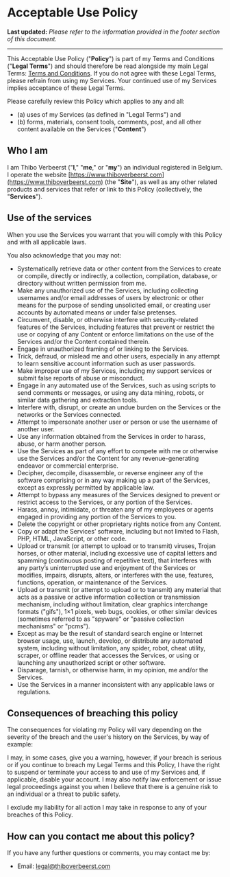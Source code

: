 # Acceptable Use Policy

**Last updated:** _Please refer to the information provided in the footer section of this document._

***

This Acceptable Use Policy ("**Policy**") is part of my Terms and Conditions ("**Legal Terms**") and should therefore be read alongside my main Legal Terms: [Terms and Conditions](terms-and-conditions.md). If you do not agree with these Legal Terms, please refrain from using my Services. Your continued use of my Services implies acceptance of these Legal Terms.

Please carefully review this Policy which applies to any and all:

* (a) uses of my Services (as defined in "Legal Terms") and
* (b) forms, materials, consent tools, comments, post, and all other content available on the Services ("**Content**")

## Who I am

I am Thibo Verbeerst ("**I**," "**me**," or "**my**") an individual registered in Belgium. I operate the website [https://www.thiboverbeerst.com](https://www.thiboverbeerst.com) (the "**Site**"), as well as any other related products and services that refer or link to this Policy (collectively, the "**Services**").

## Use of the services

When you use the Services you warrant that you will comply with this Policy and with all applicable laws.

You also acknowledge that you may not:

* Systematically retrieve data or other content from the Services to create or compile, directly or indirectly, a collection, compilation, database, or directory without written permission from me.
* Make any unauthorized use of the Services, including collecting usernames and/or email addresses of users by electronic or other means for the purpose of sending unsolicited email, or creating user accounts by automated means or under false pretenses.
* Circumvent, disable, or otherwise interfere with security-related features of the Services, including features that prevent or restrict the use or copying of any Content or enforce limitations on the use of the Services and/or the Content contained therein.
* Engage in unauthorized framing of or linking to the Services.
* Trick, defraud, or mislead me and other users, especially in any attempt to learn sensitive account information such as user passwords.
* Make improper use of my Services, including my support services or submit false reports of abuse or misconduct.
* Engage in any automated use of the Services, such as using scripts to send comments or messages, or using any data mining, robots, or similar data gathering and extraction tools.
* Interfere with, disrupt, or create an undue burden on the Services or the networks or the Services connected.
* Attempt to impersonate another user or person or use the username of another user.
* Use any information obtained from the Services in order to harass, abuse, or harm another person.
* Use the Services as part of any effort to compete with me or otherwise use the Services and/or the Content for any revenue-generating endeavor or commercial enterprise.
* Decipher, decompile, disassemble, or reverse engineer any of the software comprising or in any way making up a part of the Services, except as expressly permitted by applicable law.
* Attempt to bypass any measures of the Services designed to prevent or restrict access to the Services, or any portion of the Services.
* Harass, annoy, intimidate, or threaten any of my employees or agents engaged in providing any portion of the Services to you.
* Delete the copyright or other proprietary rights notice from any Content.
* Copy or adapt the Services’ software, including but not limited to Flash, PHP, HTML, JavaScript, or other code.
* Upload or transmit (or attempt to upload or to transmit) viruses, Trojan horses, or other material, including excessive use of capital letters and spamming (continuous posting of repetitive text), that interferes with any party’s uninterrupted use and enjoyment of the Services or modifies, impairs, disrupts, alters, or interferes with the use, features, functions, operation, or maintenance of the Services.
* Upload or transmit (or attempt to upload or to transmit) any material that acts as a passive or active information collection or transmission mechanism, including without limitation, clear graphics interchange formats ("gifs"), 1×1 pixels, web bugs, cookies, or other similar devices (sometimes referred to as "spyware" or "passive collection mechanisms" or "pcms").
* Except as may be the result of standard search engine or Internet browser usage, use, launch, develop, or distribute any automated system, including without limitation, any spider, robot, cheat utility, scraper, or offline reader that accesses the Services, or using or launching any unauthorized script or other software.
* Disparage, tarnish, or otherwise harm, in my opinion, me and/or the Services.
* Use the Services in a manner inconsistent with any applicable laws or regulations.

## Consequences of breaching this policy

The consequences for violating my Policy will vary depending on the severity of the breach and the user's history on the Services, by way of example:

I may, in some cases, give you a warning, however, if your breach is serious or if you continue to breach my Legal Terms and this Policy, I have the right to suspend or terminate your access to and use of my Services and, if applicable, disable your account. I may also notify law enforcement or issue legal proceedings against you when I believe that there is a genuine risk to an individual or a threat to public safety.

I exclude my liability for all action I may take in response to any of your breaches of this Policy.

## How can you contact me about this policy?

If you have any further questions or comments, you may contact me by:

* Email: [legal@thiboverbeerst.com](mailto:legal@thiboverbeerst.com)

